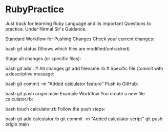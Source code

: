 # RubyPractice
Just track for learning Ruby Language and its important Questions to practice. Under Nirmal Sir's Guidance.


Standard Workflow for Pushing Changes
Check your current changes:

bash
git status
(Shows which files are modified/untracked)

Stage all changes (or specific files):

bash
git add .                         # All changes
git add filename.rb               # Specific file
Commit with a descriptive message:

bash
git commit -m "Added calculator feature"
Push to GitHub:

bash
git push origin main
Example Workflow
You create a new file calculator.rb:

bash
touch calculator.rb
Follow the push steps:

bash
git add calculator.rb
git commit -m "Added calculator script"
git push origin main
